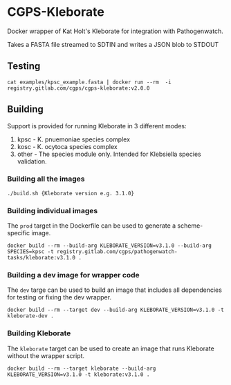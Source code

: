 # CGPS-Kleborate

Docker wrapper of Kat Holt's Kleborate for integration with Pathogenwatch.

Takes a FASTA file streamed to SDTIN and writes a JSON blob to STDOUT

## Testing

```
cat examples/kpsc_example.fasta | docker run --rm  -i registry.gitlab.com/cgps/cgps-kleborate:v2.0.0
```

## Building

Support is provided for running Kleborate in 3 different modes:
1. kpsc - K. pnuemoniae species complex
2. kosc - K. ocytoca species complex
3. other - The species module only. Intended for Klebsiella species validation.

### Building all the images
```
./build.sh {Kleborate version e.g. 3.1.0}
```

### Building individual images

The `prod` target in the Dockerfile can be used to generate a scheme-specific image.

```
docker build --rm --build-arg KLEBORATE_VERSION=v3.1.0 --build-arg SPECIES=kpsc -t registry.gitlab.com/cgps/pathogenwatch-tasks/kleborate:v3.1.0 .
```

### Building a dev image for wrapper code

The `dev` targe can be used to build an image that includes all dependencies for testing or fixing the dev wrapper.

```
docker build --rm --target dev --build-arg KLEBORATE_VERSION=v3.1.0 -t kleborate-dev .
```

### Building Kleborate

The `kleborate` target can be used to create an image that runs Kleborate without the wrapper script.

```
docker build --rm --target kleborate --build-arg KLEBORATE_VERSION=v3.1.0 -t kleborate:v3.1.0 .
```

